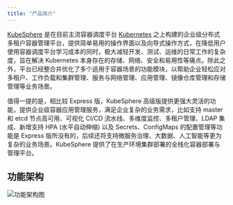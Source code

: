 ```yaml
---
title: "产品简介"
---
```


[KubeSphere](https://kubesphere.io) 是在目前主流容器调度平台 [Kubernetes](https://kubernetes.io) 之上构建的企业级分布式多租户容器管理平台，提供简单易用的操作界面以及向导式操作方式，在降低用户使用容器调度平台学习成本的同时，极大减轻开发、测试、运维的日常工作的复杂度，旨在解决 Kubernetes 本身存在的存储、网络、安全和易用性等痛点。除此之外，平台已经整合并优化了多个适用于容器场景的功能模块，以帮助企业轻松应对多租户、工作负载和集群管理、服务与网络管理、应用管理、镜像仓库管理和存储管理等业务场景。

值得一提的是，相比较 Express 版，KubeSphere 高级版提供更强大灵活的功能，提供企业级容器应用管理服务，满足企业复杂的业务需求，比如支持 master 和 etcd 节点高可用、可视化 CI/CD 流水线、多维度监控、多租户管理、LDAP 集成、新增支持 HPA (水平自动伸缩) 以及 Secrets、ConfigMaps 的配置管理等功能是 Express 版所没有的，后续还将支持微服务治理、大数据、人工智能等更为复杂的业务场景。KubeSphere 提供了在生产环境集群部署的全栈化容器部署与管理平台。

## 功能架构

![功能架构图](/feature-overview.png)